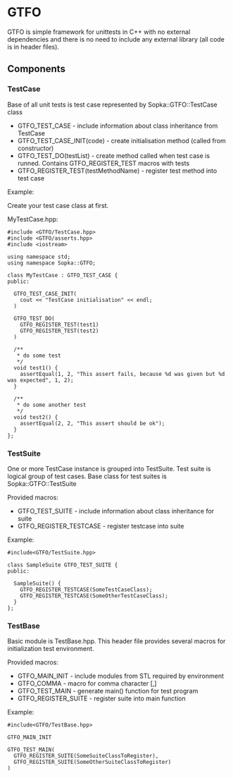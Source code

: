 GTFO
====

GTFO is simple framework for unittests in C++ with no external dependencies and there is no need to include any external library (all code is in header files).

Components
----------

### TestCase

Base of all unit tests is test case represented by Sopka::GTFO::TestCase class

* GTFO_TEST_CASE - include information about class inheritance from TestCase
* GTFO_TEST_CASE_INIT(code) - create initialisation method (called from constructor)
* GTFO_TEST_DO(testList) - create method called when test case is runned. Contains GTFO_REGISTER_TEST macros with tests
* GTFO_REGISTER_TEST(testMethodName) - register test method into test case


Example:

Create your test case class at first.

MyTestCase.hpp:


    #include <GTFO/TestCase.hpp>
    #include <GTFO/asserts.hpp>
    #include <iostream>

    using namespace std;
    using namespace Sopka::GTFO;

    class MyTestCase : GTFO_TEST_CASE {
    public:

      GTFO_TEST_CASE_INIT(
        cout << "TestCase initialisation" << endl;
      )

      GTFO_TEST_DO(
        GTFO_REGISTER_TEST(test1)
        GTFO_REGISTER_TEST(test2)
      )

      /**
       * do some test
       */
      void test1() {
        assertEqual(1, 2, "This assert fails, because %d was given but %d was expected", 1, 2);
      }

      /**
       * do some another test
       */
      void test2() {
        assertEqual(2, 2, "This assert should be ok");
      }
    };

### TestSuite

One or more TestCase instance is grouped into TestSuite. Test suite is logical group of test cases. Base class for test suites is Sopka::GTFO::TestSuite

Provided macros:

* GTFO_TEST_SUITE - include information about class inheritance for suite
* GTFO_REGISTER_TESTCASE - register testcase into suite

Example:

    #include<GTFO/TestSuite.hpp>
    
    class SampleSuite GTFO_TEST_SUITE {
    public:
      
      SampleSuite() {
        GTFO_REGISTER_TESTCASE(SomeTestCaseClass);
        GTFO_REGISTER_TESTCASE(SomeOtherTestCaseClass);
      }
    };

### TestBase

Basic module is TestBase.hpp. This header file provides several macros for initialization test environment.

Provided macros:

* GTFO_MAIN_INIT - include modules from STL required by environment
* GTFO_COMMA - macro for comma character [,]
* GTFO_TEST_MAIN - generate main() function for test program
* GTFO_REGISTER_SUITE - register suite into main function

Example:

    #include<GTFO/TestBase.hpp>
    
    GTFO_MAIN_INIT
    
    GTFO_TEST_MAIN(
      GTFO_REGISTER_SUITE(SomeSuiteClassToRegister),
      GTFO_REGISTER_SUITE(SomeOtherSuiteClassToRegister)
    )